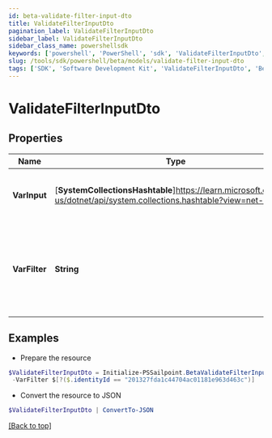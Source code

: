 ```yaml
---
id: beta-validate-filter-input-dto
title: ValidateFilterInputDto
pagination_label: ValidateFilterInputDto
sidebar_label: ValidateFilterInputDto
sidebar_class_name: powershellsdk
keywords: ['powershell', 'PowerShell', 'sdk', 'ValidateFilterInputDto', 'BetaValidateFilterInputDto'] 
slug: /tools/sdk/powershell/beta/models/validate-filter-input-dto
tags: ['SDK', 'Software Development Kit', 'ValidateFilterInputDto', 'BetaValidateFilterInputDto']
---
```



# ValidateFilterInputDto

## Properties

Name | Type | Description | Notes
------------ | ------------- | ------------- | -------------
**VarInput** | [**SystemCollectionsHashtable**]https://learn.microsoft.com/en-us/dotnet/api/system.collections.hashtable?view=net-9.0 | Mock input to evaluate filter expression against. | [required]
**VarFilter** | **String** | JSONPath filter to conditionally invoke trigger when expression evaluates to true. | [required]

## Examples

- Prepare the resource
```powershell
$ValidateFilterInputDto = Initialize-PSSailpoint.BetaValidateFilterInputDto  -VarInput {identityId=201327fda1c44704ac01181e963d463c} `
 -VarFilter $[?($.identityId == "201327fda1c44704ac01181e963d463c")]
```

- Convert the resource to JSON
```powershell
$ValidateFilterInputDto | ConvertTo-JSON
```


[[Back to top]](#) 

